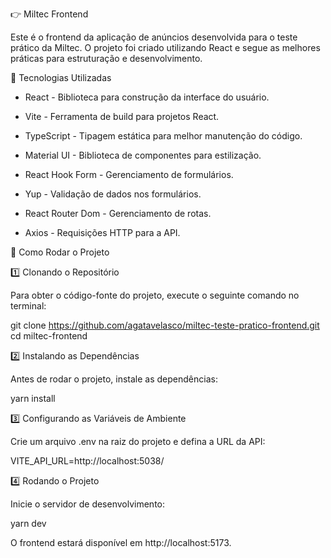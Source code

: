 
👉 Miltec Frontend

Este é o frontend da aplicação de anúncios desenvolvida para o teste prático da Miltec. O projeto foi criado utilizando React e segue as melhores práticas para estruturação e desenvolvimento.

📌 Tecnologias Utilizadas

- React - Biblioteca para construção da interface do usuário.

- Vite - Ferramenta de build para projetos React.

- TypeScript - Tipagem estática para melhor manutenção do código.

- Material UI - Biblioteca de componentes para estilização.

- React Hook Form - Gerenciamento de formulários.

- Yup - Validação de dados nos formulários.

- React Router Dom - Gerenciamento de rotas.

- Axios - Requisições HTTP para a API.

🚀 Como Rodar o Projeto

1️⃣ Clonando o Repositório

Para obter o código-fonte do projeto, execute o seguinte comando no terminal:

git clone https://github.com/agatavelasco/miltec-teste-pratico-frontend.git
cd miltec-frontend

2️⃣ Instalando as Dependências

Antes de rodar o projeto, instale as dependências:

yarn install

3️⃣ Configurando as Variáveis de Ambiente

Crie um arquivo .env na raiz do projeto e defina a URL da API:

VITE_API_URL=http://localhost:5038/

4️⃣ Rodando o Projeto

Inicie o servidor de desenvolvimento:

yarn dev

O frontend estará disponível em http://localhost:5173.


